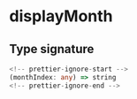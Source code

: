 # displayMonth

## Type signature

```typescript
<!-- prettier-ignore-start -->
(monthIndex: any) => string
<!-- prettier-ignore-end -->
```
